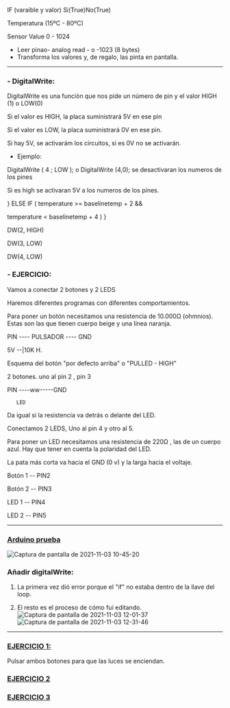 

IF (varaible y valor) Si(True)No(True)

Temperatura (15ºC - 80ºC)

Sensor Value 0 - 1024

- Leer pinao- analog read - o -1023 (8 bytes)
- Transforma los valores y, de regalo, las pinta en pantalla.

------

### - DigitalWrite:
 
DigitalWrite es una función que nos pide un número de pin y el valor HIGH (1) o LOW(0)

Si el valor es HIGH, la placa suministrará 5V en ese pin

Si el valor es LOW, la placa suministrará 0V en ese pin.

Si hay 5V, se activarám los circuitos, si es 0V no se activarán.

- Ejemplo:

DigitalWrite ( 4 ; LOW ); o DigitalWrite (4,0); se desactivaran los numeros de los pines

Si es high se activaran 5V a los numeros de los pines.


} ELSE IF ( temperature >= baselinetemp + 2 &&

temperature < baselinetemp + 4 ) }

DW(2, HIGH)

DW(3, LOW)

DW(4, LOW)

### - EJERCICIO:
Vamos a conectar 2 botones y 2 LEDS

Haremos diferentes programas con diferentes comportamientos.

Para poner un botón necesitamos una resistencia de 10.000Ω (ohmnios). Estas son las que tienen cuerpo beige y una línea naranja.

PIN ---- PULSADOR ---- GND

5V --|10K H.

Esquema del botón "por defecto arriba" o "PULLED - HIGH"

2 botones. uno al pin 2 , pin 3

PIN ----ww-----GND

       LED
    
Da igual si la resistencia va detrás o delante del LED.

Conectamos 2 LEDS, Uno al pin  4 y otro al 5.

Para poner un LED necesitamos una resistencia de 220Ω , las de un cuerpo azul. Hay que tener en cuenta la polaridad del LED.

La pata más corta va hacia el GND (0 v) y la larga hacia el voltaje.


Botón 1 -- PIN2

Botón 2 -- PIN3

LED 1 -- PIN4

LED 2 -- PIN5

------

###  [Arduino prueba](https://github.com/jjksimp/arduino/blob/main/sketch_nov03a.ino)

![Captura de pantalla de 2021-11-03 10-45-20](https://user-images.githubusercontent.com/90753482/140038866-a842d13e-41c7-4e14-b3e0-65e5c97c79b4.png)


### Añadir digitalWrite:

1. La primera vez dió error porque el "if" no estaba dentro de la llave del loop.  

3. El resto es el proceso de cómo fui editando.
![Captura de pantalla de 2021-11-03 12-01-37](https://user-images.githubusercontent.com/90753482/140050349-2636282a-bcf1-440d-82de-619560939749.png)
![Captura de pantalla de 2021-11-03 12-31-46](https://user-images.githubusercontent.com/90753482/140052906-59183257-819f-4dcb-acfb-9c2892c56a3f.png)

------

### [EJERCICIO 1:](https://github.com/jjksimp/arduino/blob/main/operadores_ejercicio1.ino) 
Pulsar ambos botones para que las luces se enciendan.

### [EJERCICIO 2](https://github.com/jjksimp/arduino/blob/main/operadores_ejercicio2.ino)

### [EJERCICIO 3](https://github.com/jjksimp/arduino/blob/main/operadores_ejercicio3.ino)

